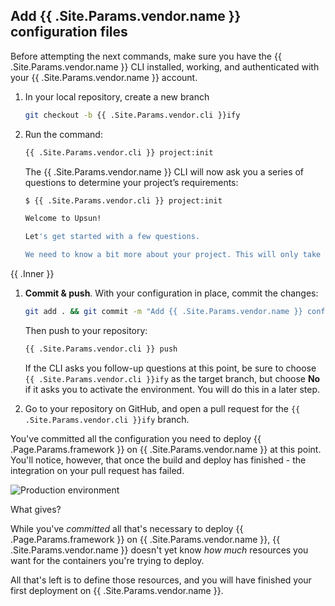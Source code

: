 ## Add {{ .Site.Params.vendor.name }} configuration files

Before attempting the next commands, make sure you have the {{ .Site.Params.vendor.name }} CLI installed, working, and authenticated with your {{ .Site.Params.vendor.name }} account.

1. In your local repository, create a new branch

    ```bash
    git checkout -b {{ .Site.Params.vendor.cli }}ify
    ```

1. Run the command:

    ```bash
    {{ .Site.Params.vendor.cli }} project:init
    ```

    The {{ .Site.Params.vendor.name }} CLI will now ask you a series of questions to determine your project’s requirements:

    ```bash
    $ {{ .Site.Params.vendor.cli }} project:init

    Welcome to Upsun!
    
    Let's get started with a few questions.

    We need to know a bit more about your project. This will only take a minute!
    ```

<!-- Framework-specific -->

{{ .Inner }}

<!-- End of framework specific -->

1. **Commit & push**. With your configuration in place, commit the changes:

    ```bash
    git add . && git commit -m "Add {{ .Site.Params.vendor.name }} configuration."
    ```

    Then push to your repository:

    ```bash
    {{ .Site.Params.vendor.cli }} push
    ```

    If the CLI asks you follow-up questions at this point, be sure to choose `{{ .Site.Params.vendor.cli }}ify` as the target branch, but choose **No** if it asks you to activate the environment. 
    You will do this in a later step.

1. Go to your repository on GitHub, and open a pull request for the `{{ .Site.Params.vendor.cli }}ify` branch.

You've committed all the configuration you need to deploy {{ .Page.Params.framework }} on {{ .Site.Params.vendor.name }} at this point. 
You'll notice, however, that once the build and deploy has finished - the integration on your pull request has failed.

![Production environment](/images/pr-failure.png ".5")

What gives?

While you've _committed_ all that's necessary to deploy {{ .Page.Params.framework }} on {{ .Site.Params.vendor.name }}, {{ .Site.Params.vendor.name }} doesn't yet know _how much_ resources you want for the containers you're trying to deploy. 

All that's left is to define those resources, and you will have finished your first deployment on {{ .Site.Params.vendor.name }}. 
